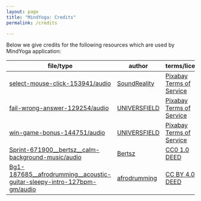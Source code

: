 ```yaml
---
layout: page
title: "MindYoga: Credits"
permalink: /credits

---
```


Below we give credits for the following resources which are used by MindYoga application:

| file/type | author | terms/license |
| --- | --- | --- |
| [select-mouse-click-153941/audio](https://pixabay.com/sound-effects/mouse-click-153941/) | [SoundReality](https://pixabay.com/users/soundreality-31074404/) | [Pixabay Terms of Service](https://pixabay.com/service/terms/) |
| [fail-wrong-answer-129254/audio](https://pixabay.com/sound-effects/wrong-answer-129254/) | [UNIVERSFIELD](https://pixabay.com/users/universfield-28281460/) | [Pixabay Terms of Service](https://pixabay.com/service/terms/) |
| [win-game-bonus-144751/audio](https://pixabay.com/sound-effects/game-bonus-144751/) | [UNIVERSFIELD](https://pixabay.com/users/universfield-28281460/) | [Pixabay Terms of Service](https://pixabay.com/service/terms/) |
| [Sprint-671900__bertsz__calm-background-music/audio](https://freesound.org/people/Bertsz/sounds/671900/) | [Bertsz](https://freesound.org/people/Bertsz/) | [CC0 1.0 DEED](https://creativecommons.org/publicdomain/zero/1.0/) |
| [Bg1-187685__afrodrumming__acoustic-guitar-sleepy-intro-127bpm-gm/audio](https://freesound.org/people/afrodrumming/sounds/187685/) | [afrodrumming](https://freesound.org/people/afrodrumming/) | [CC BY 4.0 DEED](https://creativecommons.org/licenses/by/4.0/) |
